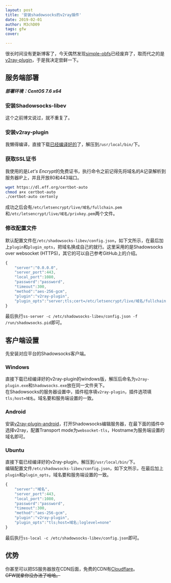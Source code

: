 ```yaml
---
layout: post
title: '安装shadowsocks的v2ray插件'
date: 2019-02-01
author: M3chD09
tags: gfw
cover:

---
```

很长时间没有更新博客了，今天偶然发现[simple-obfs](https://github.com/shadowsocks/simple-obfs)已经废弃了，取而代之的是[v2ray-plugin](https://github.com/shadowsocks/v2ray-plugin)，于是我决定尝鲜一下。  

## 服务端部署
***部署环境：CentOS 7.6 x64***
### 安装Shadowsocks-libev
这个之前博文说过，就不重复了。  
### 安装v2ray-plugin
我懒得编译，直接下载[已经编译好的](https://github.com/shadowsocks/v2ray-plugin/releases)了，解压到`/usr/local/bin/`下。  
### 获取SSL证书
我使用的是*Let's Encrypt*的免费证书，执行命令之前记得先将域名的A记录解析到服务器IP上，并且开放80和443端口。
```bash
wget https://dl.eff.org/certbot-auto
chmod a+x certbot-auto
./certbot-auto certonly
```
成功之后会有`/etc/letsencrypt/live/域名/fullchain.pem`和`/etc/letsencrypt/live/域名/privkey.pem`两个文件。
### 修改配置文件
默认配置文件在`/etc/shadowsocks-libev/config.json`，如下文所示，在最后加上`plugin`和`plugin_opts`，把域名换成自己的就行。这里采用的是Shadowsocks over websocket (HTTPS)，其它的可以自己参考GitHub上的介绍。  
```javascript
{
    "server":"0.0.0.0",
    "server_port":443,
    "local_port":1080,
    "password":"password",
    "timeout":300,
    "method":"aes-256-gcm",
    "plugin":"v2ray-plugin",
    "plugin_opts":"server;tls;cert=/etc/letsencrypt/live/域名/fullchain.pem;key=/etc/letsencrypt/live/域名/privkey.pem;host=域名;loglevel=none"
}
```
最后执行`ss-server -c /etc/shadowsocks-libev/config.json -f /run/shadowsocks.pid`即可。
## 客户端设置
先安装对应平台的Shadowsocks客户端。  
### Windows
直接下载已经编译好的v2ray-plugin的windows版，解压后命名为`v2ray-plugin.exe`和`Shadowsocks.exe`放在同一文件夹下。  
在Shadowsocks的服务器设置中，插件程序填`v2ray-plugin`，插件选项填`tls;host=域名`。域名要和服务端设置的一致。  
### Android
安装[v2ray-plugin-android](https://github.com/shadowsocks/v2ray-plugin-android/releases)，打开Shadowsocks编辑服务器，在最下面的插件中选择v2ray，配置Transport mode为`websocket-tls`，Hostname为服务端设置的域名即可。  
### Ubuntu
直接下载已经编译好的v2ray-plugin，解压到`/usr/local/bin/`下。  
编辑配置文件`/etc/shadowsocks-libev/config.json`，如下文所示，在最后加上`plugin`和`plugin_opts`，域名要和服务端设置的一致。  
```javascript
{
    "server":"域名",
    "server_port":443,
    "local_port":1080,
    "password":"password",
    "timeout":300,
    "method":"aes-256-gcm",
    "plugin":"v2ray-plugin",
    "plugin_opts":"tls;host=域名;loglevel=none"
}
```
最后执行`ss-local -c /etc/shadowsocks-libev/config.json`即可。
## 优势
你甚至可以把SS服务器放在CDN后面，免费的CDN有[Cloudflare](https://www.cloudflare.com)。  
~~GFW就拿你没办法了哈哈。~~
